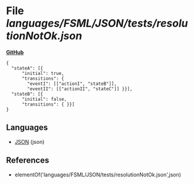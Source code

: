 # File _languages/FSML/JSON/tests/resolutionNotOk.json_
**[GitHub](https://github.com/softlang/yas/blob/master/languages/FSML/JSON/tests/resolutionNotOk.json)**
```
{
  "stateA": [{
      "initial": true,
      "transitions": {
        "eventI": [["actionI", "stateB"]],
        "eventII": [["actionII", "stateC"]] }}],
  "stateB": [{
      "initial": false,
      "transitions": { }}]
}
```

## Languages
* [JSON](../languages/JSON.md) (json)

## References
* elementOf('languages/FSML/JSON/tests/resolutionNotOk.json',json)

